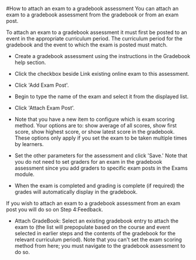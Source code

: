 #How to attach an exam to a gradebook assessment
You can attach an exam to a gradebook assessment from the gradebook or from an exam post.

To attach an exam to a gradebook assessment it must first be posted to an event in the appropriate curriculum period.  The curriculum period for the gradebook and the event to which the exam is posted must match.

* Create a gradebook assessment using the instructions in the Gradebook help section.
* Click the checkbox beside Link existing online exam to this assessment.
* Click 'Add Exam Post'.
* Begin to type the name of the exam and select it from the displayed list.  
* Click 'Attach Exam Post'.
* Note that you have a new item to configure which is exam scoring method.  Your options are to: show average of all scores, show first score, show highest score, or show latest score in the gradebook.  These options only apply if you set the exam to be taken multiple times by learners.  
* Set the other parameters for the assessment and click 'Save.'  Note that you do not need to set graders for an exam in the gradebook assessment since you add graders to specific exam posts in the Exams module.

* When the exam is completed and grading is complete (if required) the grades will automatically display in the gradebook.


If you wish to attach an exam to a gradebook assessment from an exam post you will do so on Step 4:Feedback.
* Attach GradeBook: Select an existing gradebook entry to attach the exam to (the list will prepopulate based on the course and event selected in earlier steps and the contents of the gradebook for the relevant curriculum period).  Note that you can't set the exam scoring method from here; you must navigate to the gradebook assessment to do so.
